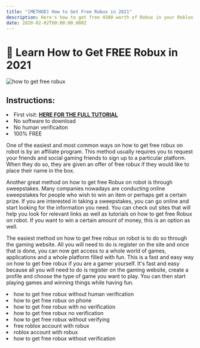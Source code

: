 ```yaml
---
title: "[METHOD] How to Get Free Robux in 2021"
description: Here's how to get free 4500 worth of Robux in your Roblox account in 2021
date: 2020-02-02T00:00:00.000Z
---
```

<h1>👋 Learn How to Get FREE Robux in 2021</h1>

<img src="https://i.imgur.com/Hu0VRwV.jpg" alt="how to get free robux">
<h2>Instructions:</h2>
<li>First visit: <strong><a href="https://hackolo.com/get-roblox-accounts-preloaded-with-4500-robux/">HERE FOR THE FULL TUTORIAL</a></strong></li>
<li>No software to download</li>
<li>No human verificaiton</li>
<li>100% FREE</li>

<p>One of the easiest and most common ways on how to get free robux on robot is by an affiliate program. This method usually requires you to request your friends and social gaming friends to sign up to a particular platform. When they do so, they are given an offer of free robux if they would like to place their name in the box.</p>

<p>Another great method on how to get free Robux on robot is through sweepstakes. Many companies nowadays are conducting online sweepstakes for people who wish to win an item or perhaps get a certain prize. If you are interested in taking a sweepstakes, you can go online and start looking for the information you need. You can check out sites that will help you look for relevant links as well as tutorials on how to get free Robux on robot. If you want to win a certain amount of money, this is an option as well.</p>

<p>The easiest method on how to get free robux on robot is to do so through the gaming website. All you will need to do is register on the site and once that is done, you can now get access to a whole world of games, applications and a whole platform filled with fun. This is a fast and easy way on how to get free robux if you are a gamer yourself. It's fast and easy because all you will need to do is register on the gaming website, create a profile and choose the type of game you want to play. You can then start playing games and winning things while having fun.</p>

<li>how to get free robux without human verification</li>
<li>how to get free robux on phone</li>
<li>how to get free robux with no verification</li>
<li>how to get free robux no verification</li>
<li>how to get free robux without verifying</li>
<li>free roblox account with robux</li>
<li>roblox account with robux</li>
<li>how to get free robux without verification</li>